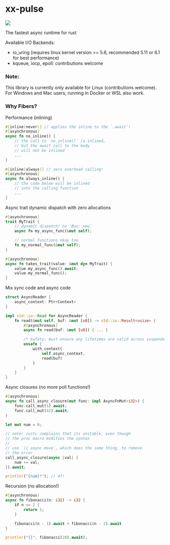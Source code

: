 # xx-pulse

![](https://github.com/davidzeng0/xx-pulse/actions/workflows/build.yml/badge.svg?event=push)

The fastest async runtime for rust

Available I/O Backends:
- io_uring (requires linux kernel version >= 5.6, recommended 5.11 or 6.1 for best performance)
- kqueue, iocp, epoll: contributions welcome

### Note:
This library is currently only available for Linux (contributions welcome).<br>
For Windows and Mac users, running in Docker or WSL also work.

### Why Fibers?

Performance (inlining)
```rust
#[inline(never)] // applies the inline to the `.await`!
#[asynchronous]
async fn no_inline() {
	// the call to `no_inline()` is inlined,
	// but the await call to the body
	// will not be inlined
	...
}

#[inline(always)] // zero overhead calling!
#[asynchronous]
async fn always_inline() {
	// the code below will be inlined
	// into the calling function
	...
}
```

Async trait dynamic dispatch with zero allocations
```rust
#[asynchronous]
trait MyTrait {
	// dynamic dispatch! no `Box::new`
	async fn my_async_func(&mut self);

	// normal functions okay too
	fn my_normal_func(&mut self);
}

#[asynchronous]
async fn takes_trait(value: &mut dyn MyTrait) {
	value.my_async_func().await;
	value.my_normal_func();
}
```

Mix sync code and async code
```rust
struct AsyncReader {
	async_context: Ptr<Context>
}

impl std::io::Read for AsyncReader {
	fn read(&mut self, buf: &mut [u8]) -> std::io::Result<usize> {
		#[asynchronous]
		async fn read(buf: &mut [u8]) { ... }

		/* Safety: must ensure any lifetimes are valid across suspends */
		unsafe {
			with_context(
				self.async_context,
				read(buf)
			)
		}
	}
}
```

Async closures (no more poll functions!)
```rust
#[asynchronous]
async fn call_async_closure(mut func: impl AsyncFnMut<i32>) {
	func.call_mut(5).await;
	func.call_mut(42).await;
}

let mut num = 0;

// note: rustc complains that its unstable, even though
// the proc macro modifies the syntax
//
// use `|| async move`, which does the same thing, to remove
// the error
call_async_closure(async |val| {
	num += val;
}).await;

println!("{num}!"); // 47!
```

Recursion (no allocation!)
```rust
#[asynchronous]
async fn fibonacci(n: i32) -> i32 {
	if n <= 2 {
		return 1;
	}

	fibonacci(n - 1).await + fibonacci(n - 2).await
}

println!("{}", fibonacci(20).await);
```